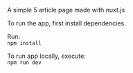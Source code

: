 A simple 5 article page made with nuxt.js

To run the app, first install dependencies.

Run: <br>
```npm install``` <br>

To run app locally, execute: <br>
```npm run dev```